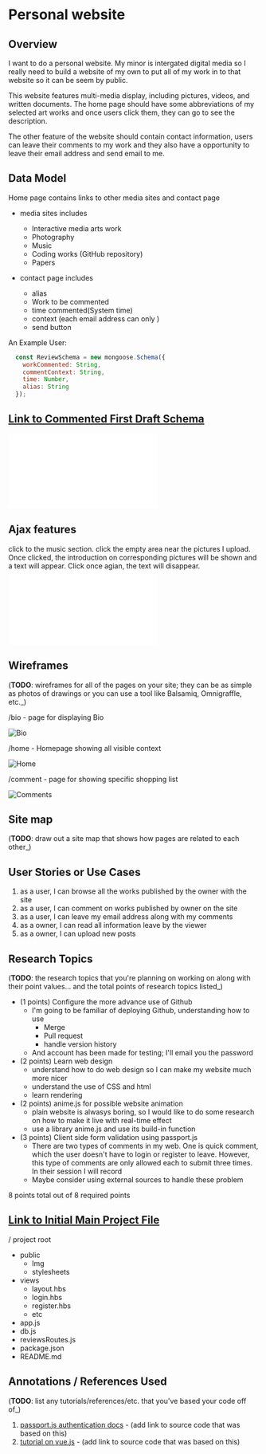 # Personal website

## Overview

I want to do a personal website. My minor is intergated digital media so I really need to build a website of my own to put all of my work in to that website so it can be seem by public. 

This website features multi-media display, including pictures, videos, and written documents. The home page should have some abbreviations of my selected art works and once users click them, they can go to see the description. 

The other feature of the website should contain contact information, users can leave their comments to my work and they also have a opportunity to leave their email address and send email to me.


## Data Model

Home page contains links to other media sites and contact page

* media sites includes 
  * Interactive media arts work
  * Photography
  * Music
  * Coding works (GitHub repository)
  * Papers

* contact page includes
  * alias
  * Work to be commented
  * time commented(System time)
  * context (each email address can only )
  * send button


An Example User:

```javascript
  const ReviewSchema = new mongoose.Schema({
    workCommented: String,
    commentContext: String,
    time: Number,
    alias: String
  });
```



## [Link to Commented First Draft Schema](db.js) 

![Link](./db.js)


## Ajax features
click to the music section.
click the empty area near the pictures I upload.
Once clicked, the introduction on corresponding pictures will be shown and a text 
will appear.
Click once agian, the text will disappear.
![Link](./public/javascripts/photos.js)

## Wireframes

(__TODO__: wireframes for all of the pages on your site; they can be as simple as photos of drawings or you can use a tool like Balsamiq, Omnigraffle, etc._)

/bio - page for displaying Bio

![Bio](./public/img/WebDesign/Bio.png)

/home - Homepage showing all visible context

![Home](./public/img/WebDesign/Homepage.png)

/comment - page for showing specific shopping list

![Comments](./public/img/WebDesign/Comments.png)

## Site map

(__TODO__: draw out a site map that shows how pages are related to each other_)

## User Stories or Use Cases

1. as a user, I can browse all the works published by the owner with the site
2. as a user, I can comment on works published by owner on the site
3. as a user, I can leave my email address along with my comments
4. as a owner, I can read all information leave by the viewer
5. as a owner, I can upload new posts

## Research Topics

(__TODO__: the research topics that you're planning on working on along with their point values... and the total points of research topics listed_)

* (1 points) Configure the more advance use of Github
  * I'm going to be familiar of deploying Github, understanding how to use
    * Merge
    * Pull request
    * handle version history
  * And account has been made for testing; I'll email you the password
* (2 points) Learn web design
  * understand how to do web design so I can make my website much more nicer
  * understand the use of CSS and html
  * learn rendering
* (2 points) anime.js for possible website animation
  * plain website is alwasys boring, so I would like to do some research on how to make it live with real-time effect
  * use a library anime.js and use its build-in function
* (3 points) Client side form validation using passport.js
  * There are two types of comments in my web. One is quick comment, which the user doesn't have to login or register to leave. However, this type of comments are only allowed each to submit three times. In their session I will record
  * Maybe consider using external sources to handle these problem

8 points total out of 8 required points 


## [Link to Initial Main Project File](app.js) 

/ project root
* public
  * Img
  * stylesheets
* views
  * layout.hbs
  * login.hbs
  * register.hbs
  * etc
* app.js
* db.js
* reviewsRoutes.js
* package.json
* README.md

## Annotations / References Used

(__TODO__: list any tutorials/references/etc. that you've based your code off of_)

1. [passport.js authentication docs](http://passportjs.org/docs) - (add link to source code that was based on this)
2. [tutorial on vue.js](https://vuejs.org/v2/guide/) - (add link to source code that was based on this)

